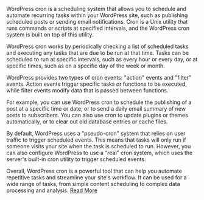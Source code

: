 WordPress cron is a scheduling system that allows you to schedule and automate recurring tasks within your WordPress site, such as publishing scheduled posts or sending email notifications. Cron is a Unix utility that runs commands or scripts at specified intervals, and the WordPress cron system is built on top of this utility.

WordPress cron works by periodically checking a list of scheduled tasks and executing any tasks that are due to be run at that time. Tasks can be scheduled to run at specific intervals, such as every hour or every day, or at specific times, such as on a specific day of the week or month.

WordPress provides two types of cron events: "action" events and "filter" events. Action events trigger specific tasks or functions to be executed, while filter events modify data that is passed between functions.

For example, you can use WordPress cron to schedule the publishing of a post at a specific time or date, or to send a daily email summary of new posts to subscribers. You can also use cron to update plugins or themes automatically, or to clear out old database entries or cache files.

By default, WordPress uses a "pseudo-cron" system that relies on user traffic to trigger scheduled events. This means that tasks will only run if someone visits your site when the task is scheduled to run. However, you can also configure WordPress to use a "real" cron system, which uses the server's built-in cron utility to trigger scheduled events.

Overall, WordPress cron is a powerful tool that can help you automate repetitive tasks and streamline your site's workflow. It can be used for a wide range of tasks, from simple content scheduling to complex data processing and analysis. [Read More](https://developer.wordpress.org/plugins/cron/)